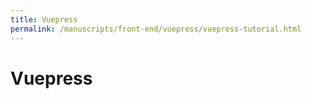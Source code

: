 ```yaml
---
title: Vuepress
permalink: /manuscripts/front-end/vuepress/vuepress-tutorial.html
---
```


# Vuepress
